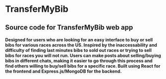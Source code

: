 # TransferMyBib 

## Source code for TransferMyBib web app

#### Designed for users who are looking for an easy interface to buy or sell bibs for various races across the US. Inspired by the inaccessability and difficulty of finding last minutes bibs to sold out races or trying to sell bibs for races you will not run. Users can make posts about selling/buying bibs in different chats, making it easier to go through this process and find others willing to buy/sell bibs for a specific race. Built using React for the frontend and Express.js/MongoDB for the backend. 


